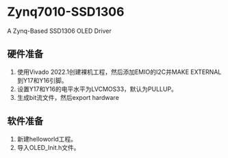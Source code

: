 # Zynq7010-SSD1306
A Zynq-Based SSD1306 OLED Driver
## 硬件准备
1. 使用Vivado 2022.1创建裸机工程，然后添加EMIO的I2C并MAKE EXTERNAL到Y17和Y16引脚。  
2. 设置Y17和Y16的电平水平为LVCMOS33，默认为PULLUP。  
3. 生成bit流文件，然后export hardware
## 软件准备
1. 新建helloworld工程。  
2. 导入OLED_Init.h文件。 
